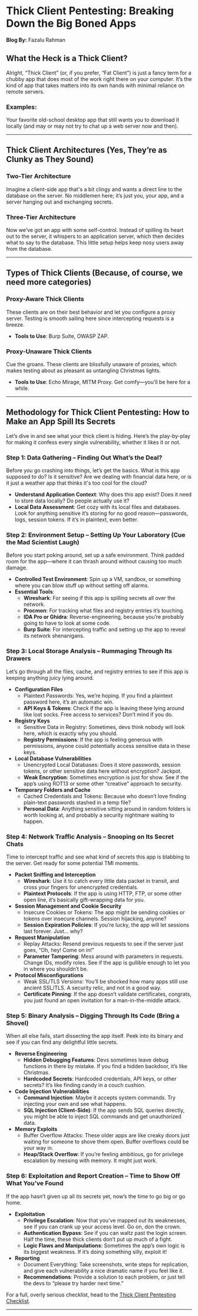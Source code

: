 # Thick Client Pentesting: Breaking Down the Big Boned Apps

**Blog By:** Fazalu Rahman

## What the Heck is a Thick Client?

Alright, “Thick Client” (or, if you prefer, “Fat Client”) is just a fancy term for a chubby app that does most of the work right there on your computer. It’s the kind of app that takes matters into its own hands with minimal reliance on remote servers.

### Examples:

Your favorite old-school desktop app that still wants you to download it locally (and may or may not try to chat up a web server now and then).

---

## Thick Client Architectures (Yes, They’re as Clunky as They Sound)

### Two-Tier Architecture

Imagine a client-side app that's a bit clingy and wants a direct line to the database on the server. No middlemen here; it’s just you, your app, and a server hanging out and exchanging secrets.

### Three-Tier Architecture

Now we’ve got an app with some self-control. Instead of spilling its heart out to the server, it whispers to an application server, which then decides what to say to the database. This little setup helps keep nosy users away from the database.

---

## Types of Thick Clients (Because, of course, we need more categories)

### Proxy-Aware Thick Clients

These clients are on their best behavior and let you configure a proxy server. Testing is smooth sailing here since intercepting requests is a breeze.

- **Tools to Use**: Burp Suite, OWASP ZAP.

### Proxy-Unaware Thick Clients

Cue the groans. These clients are blissfully unaware of proxies, which makes testing about as pleasant as untangling Christmas lights.

- **Tools to Use**: Echo Mirage, MITM Proxy. Get comfy—you’ll be here for a while.

---

## Methodology for Thick Client Pentesting: How to Make an App Spill Its Secrets

Let’s dive in and see what your thick client is hiding. Here’s the play-by-play for making it confess every single vulnerability, whether it likes it or not.

### Step 1: Data Gathering – Finding Out What’s the Deal?

Before you go crashing into things, let’s get the basics. What is this app supposed to do? Is it sensitive? Are we dealing with financial data here, or is it just a weather app that thinks it's too cool for the cloud?

- **Understand Application Context**: Why does this app exist? Does it need to store data locally? Do people actually use it?
- **Local Data Assessment**: Get cozy with its local files and databases. Look for anything sensitive it’s storing for no good reason—passwords, logs, session tokens. If it’s in plaintext, even better.

### Step 2: Environment Setup – Setting Up Your Laboratory (Cue the Mad Scientist Laugh)

Before you start poking around, set up a safe environment. Think padded room for the app—where it can thrash around without causing too much damage.

- **Controlled Test Environment**: Spin up a VM, sandbox, or something where you can blow stuff up without setting off alarms.
- **Essential Tools**:
  - **Wireshark**: For seeing if this app is spilling secrets all over the network.
  - **Procmon**: For tracking what files and registry entries it’s touching.
  - **IDA Pro or Ghidra**: Reverse-engineering, because you’re probably going to have to look at some code.
  - **Burp Suite**: For intercepting traffic and setting up the app to reveal its network shenanigans.

### Step 3: Local Storage Analysis – Rummaging Through Its Drawers

Let’s go through all the files, cache, and registry entries to see if this app is keeping anything juicy lying around.

- **Configuration Files**
  - Plaintext Passwords: Yes, we’re hoping. If you find a plaintext password here, it’s an automatic win.
  - **API Keys & Tokens**: Check if the app is leaving these lying around like lost socks. Free access to services? Don’t mind if you do.
- **Registry Keys**
  - Sensitive Data in Registry: Sometimes, devs think nobody will look here, which is exactly why you should.
  - **Registry Permissions**: If the app is feeling generous with permissions, anyone could potentially access sensitive data in these keys.
- **Local Database Vulnerabilities**
  - Unencrypted Local Databases: Does it store passwords, session tokens, or other sensitive data here without encryption? Jackpot.
  - **Weak Encryption**: Sometimes encryption is just for show. See if the app’s using ROT13 or some other “creative” approach to security.
- **Temporary Folders and Cache**
  - Cached Credentials and Tokens: Because who doesn’t love finding plain-text passwords stashed in a temp file?
  - **Personal Data**: Anything sensitive sitting around in random folders is worth looking at, and probably a security nightmare waiting to happen.

### Step 4: Network Traffic Analysis – Snooping on Its Secret Chats

Time to intercept traffic and see what kind of secrets this app is blabbing to the server. Get ready for some potential TMI moments.

- **Packet Sniffing and Interception**
  - **Wireshark**: Use it to catch every little data packet in transit, and cross your fingers for unencrypted credentials.
  - **Plaintext Protocols**: If the app is using HTTP, FTP, or some other open line, it’s basically gift-wrapping data for you.
- **Session Management and Cookie Security**
  - Insecure Cookies or Tokens: The app might be sending cookies or tokens over insecure channels. Session hijacking, anyone?
  - **Session Expiration Policies**: If you’re lucky, the app will let sessions last forever. Just… why?
- **Request Manipulation**
  - Replay Attacks: Resend previous requests to see if the server just goes, “Oh, hey! Come on in!”
  - **Parameter Tampering**: Mess around with parameters in requests. Change IDs, modify roles. See if the app is gullible enough to let you in where you shouldn’t be.
- **Protocol Misconfigurations**
  - Weak SSL/TLS Versions: You’ll be shocked how many apps still use ancient SSL/TLS. A security relic, and not in a good way.
  - **Certificate Pinning**: If the app doesn’t validate certificates, congrats, you just found an open invitation for a man-in-the-middle attack.

### Step 5: Binary Analysis – Digging Through Its Code (Bring a Shovel)

When all else fails, start dissecting the app itself. Peek into its binary and see if you can find any delightful little secrets.

- **Reverse Engineering**
  - **Hidden Debugging Features**: Devs sometimes leave debug functions in there by mistake. If you find a hidden backdoor, it’s like Christmas.
  - **Hardcoded Secrets**: Hardcoded credentials, API keys, or other secrets? It’s like finding candy in a couch cushion.
- **Code Injection Vulnerabilities**
  - **Command Injection**: Maybe it accepts system commands. Try injecting your own and see what happens.
  - **SQL Injection (Client-Side)**: If the app sends SQL queries directly, you might be able to inject SQL commands and get unauthorized data.
- **Memory Exploits**
  - Buffer Overflow Attacks: These older apps are like creaky doors just waiting for someone to shove them open. Buffer overflows could be your way in.
  - **Heap/Stack Overflow**: If you’re feeling ambitious, go for privilege escalation by messing with memory. It might just work.

### Step 6: Exploitation and Report Creation – Time to Show Off What You’ve Found

If the app hasn’t given up all its secrets yet, now’s the time to go big or go home.

- **Exploitation**
  - **Privilege Escalation**: Now that you’ve mapped out its weaknesses, see if you can crank up your access level. Go on, don the crown.
  - **Authentication Bypass**: See if you can waltz past the login screen. Half the time, these thick clients don’t put up much of a fight.
  - **Logic Flaws and Manipulations**: Sometimes the app’s own logic is its biggest weakness. If it’s doing something silly, exploit it!
- **Reporting**
  - Document Everything: Take screenshots, write steps for replication, and give each vulnerability a nice dramatic name if you feel like it.
  - **Recommendations**: Provide a solution to each problem, or just tell the devs to “please try harder next time.”

For a full, overly serious checklist, head to the [Thick Client Pentesting Checklist](#).

---
